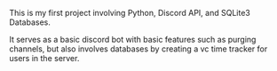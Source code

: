 This is my first project involving Python, Discord API, and SQLite3 Databases.

It serves as a basic discord bot with basic features such as purging channels, but also involves databases by creating a vc time tracker for users in the server.
